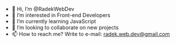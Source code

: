 - 👋 Hi, I’m @RadekWebDev
- 👀 I’m interested in Front-end Developers
- 🌱 I’m currently learning JavaScript
- 💞️ I’m looking to collaborate on new projects
- 📫 How to reach me? Write to e-mail: radek.web.dev@gmail.com

<!---
RadekWebDev/RadekWebDev is a ✨ special ✨ repository because its `README.md` (this file) appears on your GitHub profile.
You can click the Preview link to take a look at your changes.
--->
